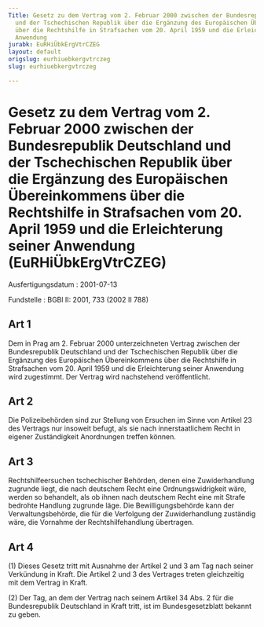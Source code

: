 ```yaml
---
Title: Gesetz zu dem Vertrag vom 2. Februar 2000 zwischen der Bundesrepublik Deutschland
  und der Tschechischen Republik über die Ergänzung des Europäischen Übereinkommens
  über die Rechtshilfe in Strafsachen vom 20. April 1959 und die Erleichterung seiner
  Anwendung
jurabk: EuRHiÜbkErgVtrCZEG
layout: default
origslug: eurhiuebkergvtrczeg
slug: eurhiuebkergvtrczeg

---
```


# Gesetz zu dem Vertrag vom 2. Februar 2000 zwischen der Bundesrepublik Deutschland und der Tschechischen Republik über die Ergänzung des Europäischen Übereinkommens über die Rechtshilfe in Strafsachen vom 20. April 1959 und die Erleichterung seiner Anwendung (EuRHiÜbkErgVtrCZEG)

Ausfertigungsdatum
:   2001-07-13

Fundstelle
:   BGBl II: 2001, 733 (2002 II 788)



## Art 1

Dem in Prag am 2. Februar 2000 unterzeichneten Vertrag zwischen der
Bundesrepublik Deutschland und der Tschechischen Republik über die
Ergänzung des Europäischen Übereinkommens über die Rechtshilfe in
Strafsachen vom 20. April 1959 und die Erleichterung seiner Anwendung
wird zugestimmt. Der Vertrag wird nachstehend veröffentlicht.


## Art 2

Die Polizeibehörden sind zur Stellung von Ersuchen im Sinne von
Artikel 23 des Vertrags nur insoweit befugt, als sie nach
innerstaatlichem Recht in eigener Zuständigkeit Anordnungen treffen
können.


## Art 3

Rechtshilfeersuchen tschechischer Behörden, denen eine Zuwiderhandlung
zugrunde liegt, die nach deutschem Recht eine Ordnungswidrigkeit wäre,
werden so behandelt, als ob ihnen nach deutschem Recht eine mit Strafe
bedrohte Handlung zugrunde läge. Die Bewilligungsbehörde kann der
Verwaltungsbehörde, die für die Verfolgung der Zuwiderhandlung
zuständig wäre, die Vornahme der Rechtshilfehandlung übertragen.


## Art 4

(1) Dieses Gesetz tritt mit Ausnahme der Artikel 2 und 3 am Tag nach
seiner Verkündung in Kraft. Die Artikel 2 und 3 des Vertrages treten
gleichzeitig mit dem Vertrag in Kraft.

(2) Der Tag, an dem der Vertrag nach seinem Artikel 34 Abs. 2 für die
Bundesrepublik Deutschland in Kraft tritt, ist im Bundesgesetzblatt
bekannt zu geben.

